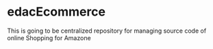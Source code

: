# edacEcommerce
This is going to be centralized repository for managing source code of online Shopping for Amazone
